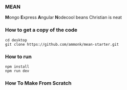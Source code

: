 ### MEAN

**M**ongo **E**xpress **A**ngular **N**odecool beans
Christian is neat

### How to get a copy of the code

```
cd desktop
git clone https://github.com/ammonk/mean-starter.git
```

### How to run

```
npm install
npm run dev
```

### How To Make From Scratch
